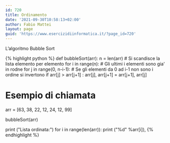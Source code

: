 ```yaml
---
id: 720
title: Ordinamento
date: '2021-09-30T10:58:13+02:00'
author: Fabio Mattei
layout: page
guid: 'https://www.esercizidiinformatica.it/?page_id=720'
---
```


L’algoritmo Bubble Sort

{% highlight python %}
def bubbleSort(arr):
    n = len(arr)
    # Si scandisce la lista elemento per elemento
    for i in range(n):
        # Gli ultimi i elementi sono gia' in rodne
        for j in range(0, n-i-1):
            # Se gli elementi da 0 ad i-1 non sono i ordine si invertono
            if arr[j] > arr[j+1] :
                arr[j], arr[j+1] = arr[j+1], arr[j]
 
# Esempio di chiamata
arr = [63, 38, 22, 12, 24, 12, 99]
 
bubbleSort(arr)
 
print ("Lista ordinata:")
for i in range(len(arr)):
    print ("%d" %arr[i]),
{% endhighlight %}

</div>